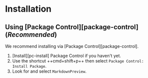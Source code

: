 # Installation

## Using [Package Control][package-control] (*Recommended*)

We recommend installing via [Package Control][package-control].

1. [Install][pc-install] Package Control if you haven't yet.
2. Use the shortcut ++cmd+shift+p++ then select `Package Control: Install Package`.
3. Look for and select `MarkdownPreview`.
